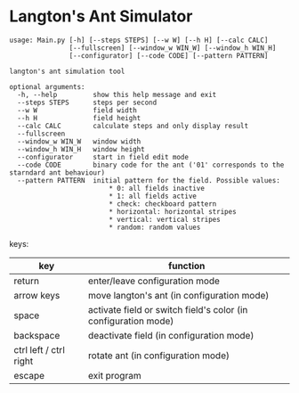 # Langton's Ant Simulator

```
usage: Main.py [-h] [--steps STEPS] [--w W] [--h H] [--calc CALC]
               [--fullscreen] [--window_w WIN_W] [--window_h WIN_H]
               [--configurator] [--code CODE] [--pattern PATTERN]

langton's ant simulation tool

optional arguments:
  -h, --help         show this help message and exit
  --steps STEPS      steps per second
  --w W              field width
  --h H              field height
  --calc CALC        calculate steps and only display result
  --fullscreen
  --window_w WIN_W   window width
  --window_h WIN_H   window height
  --configurator     start in field edit mode
  --code CODE        binary code for the ant ('01' corresponds to the starndard ant behaviour)
  --pattern PATTERN  initial pattern for the field. Possible values:
                     	 * 0: all fields inactive
                     	 * 1: all fields active
                     	 * check: checkboard pattern
                     	 * horizontal: horizontal stripes
                     	 * vertical: vertical stripes
                     	 * random: random values

```

keys:

| key                    | function                                 |
| ---------------------- | ---------------------------------------- |
| return                 | enter/leave configuration mode           |
| arrow keys             | move langton's ant (in configuration mode) |
| space                  | activate field or switch field's color (in configuration mode) |
| backspace              | deactivate field (in configuration mode) |
| ctrl left / ctrl right | rotate ant (in configuration mode)       |
| escape                 | exit program                             |


